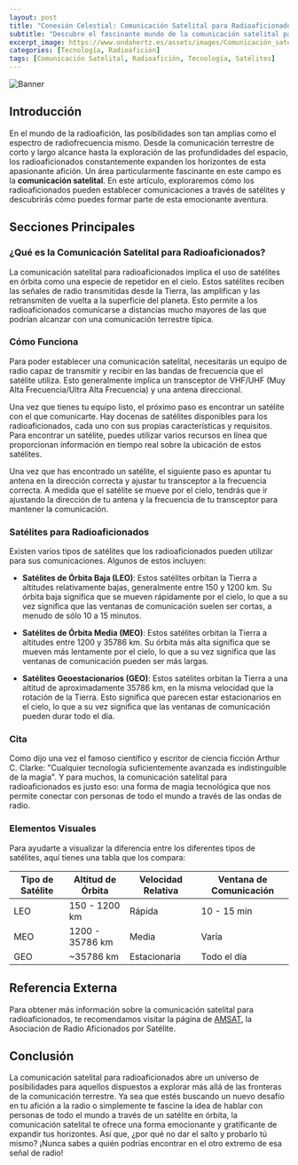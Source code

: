 ```yaml
---
layout: post
title: "Conexión Celestial: Comunicación Satelital para Radioaficionados"
subtitle: "Descubre el fascinante mundo de la comunicación satelital para radioaficionados y cómo puedes formar parte de él."
excerpt_image: https://www.ondahertz.es/assets/images/Comunicación_satelital_para_radioaficionados.png
categories: [Tecnología, Radioafición]
tags: [Comunicación Satelital, Radioafición, Tecnología, Satélites]
---
```


![Banner](https://www.ondahertz.es/assets/images/Comunicación_satelital_para_radioaficionados.png "Ilustración de un radioaficionado utilizando un equipo de comunicación satelital, simbolizando la conexión global a través de satélites.")

## Introducción

En el mundo de la radioafición, las posibilidades son tan amplias como el espectro de radiofrecuencia mismo. Desde la comunicación terrestre de corto y largo alcance hasta la exploración de las profundidades del espacio, los radioaficionados constantemente expanden los horizontes de esta apasionante afición. Un área particularmente fascinante en este campo es la **comunicación satelital**. En este artículo, exploraremos cómo los radioaficionados pueden establecer comunicaciones a través de satélites y descubrirás cómo puedes formar parte de esta emocionante aventura.

## Secciones Principales

### ¿Qué es la Comunicación Satelital para Radioaficionados?

La comunicación satelital para radioaficionados implica el uso de satélites en órbita como una especie de repetidor en el cielo. Estos satélites reciben las señales de radio transmitidas desde la Tierra, las amplifican y las retransmiten de vuelta a la superficie del planeta. Esto permite a los radioaficionados comunicarse a distancias mucho mayores de las que podrían alcanzar con una comunicación terrestre típica.

### Cómo Funciona

Para poder establecer una comunicación satelital, necesitarás un equipo de radio capaz de transmitir y recibir en las bandas de frecuencia que el satélite utiliza. Esto generalmente implica un transceptor de VHF/UHF (Muy Alta Frecuencia/Ultra Alta Frecuencia) y una antena direccional.

Una vez que tienes tu equipo listo, el próximo paso es encontrar un satélite con el que comunicarte. Hay docenas de satélites disponibles para los radioaficionados, cada uno con sus propias características y requisitos. Para encontrar un satélite, puedes utilizar varios recursos en línea que proporcionan información en tiempo real sobre la ubicación de estos satélites.

Una vez que has encontrado un satélite, el siguiente paso es apuntar tu antena en la dirección correcta y ajustar tu transceptor a la frecuencia correcta. A medida que el satélite se mueve por el cielo, tendrás que ir ajustando la dirección de tu antena y la frecuencia de tu transceptor para mantener la comunicación.

### Satélites para Radioaficionados

Existen varios tipos de satélites que los radioaficionados pueden utilizar para sus comunicaciones. Algunos de estos incluyen:

- **Satélites de Órbita Baja (LEO)**: Estos satélites orbitan la Tierra a altitudes relativamente bajas, generalmente entre 150 y 1200 km. Su órbita baja significa que se mueven rápidamente por el cielo, lo que a su vez significa que las ventanas de comunicación suelen ser cortas, a menudo de sólo 10 a 15 minutos.

- **Satélites de Órbita Media (MEO)**: Estos satélites orbitan la Tierra a altitudes entre 1200 y 35786 km. Su órbita más alta significa que se mueven más lentamente por el cielo, lo que a su vez significa que las ventanas de comunicación pueden ser más largas.

- **Satélites Geoestacionarios (GEO)**: Estos satélites orbitan la Tierra a una altitud de aproximadamente 35786 km, en la misma velocidad que la rotación de la Tierra. Esto significa que parecen estar estacionarios en el cielo, lo que a su vez significa que las ventanas de comunicación pueden durar todo el día.

### Cita

Como dijo una vez el famoso científico y escritor de ciencia ficción Arthur C. Clarke: "Cualquier tecnología suficientemente avanzada es indistinguible de la magia". Y para muchos, la comunicación satelital para radioaficionados es justo eso: una forma de magia tecnológica que nos permite conectar con personas de todo el mundo a través de las ondas de radio.

### Elementos Visuales

Para ayudarte a visualizar la diferencia entre los diferentes tipos de satélites, aquí tienes una tabla que los compara:

| Tipo de Satélite | Altitud de Órbita | Velocidad Relativa | Ventana de Comunicación |
| ---------------- | ----------------- | ------------------ | ----------------------- |
| LEO              | 150 - 1200 km     | Rápida             | 10 - 15 min             |
| MEO              | 1200 - 35786 km   | Media              | Varía                   |
| GEO              | ~35786 km         | Estacionaria       | Todo el día             |

## Referencia Externa

Para obtener más información sobre la comunicación satelital para radioaficionados, te recomendamos visitar la página de [AMSAT](https://www.amsat.org/), la Asociación de Radio Aficionados por Satélite.

## Conclusión

La comunicación satelital para radioaficionados abre un universo de posibilidades para aquellos dispuestos a explorar más allá de las fronteras de la comunicación terrestre. Ya sea que estés buscando un nuevo desafío en tu afición a la radio o simplemente te fascine la idea de hablar con personas de todo el mundo a través de un satélite en órbita, la comunicación satelital te ofrece una forma emocionante y gratificante de expandir tus horizontes. Así que, ¿por qué no dar el salto y probarlo tú mismo? ¡Nunca sabes a quién podrías encontrar en el otro extremo de esa señal de radio!